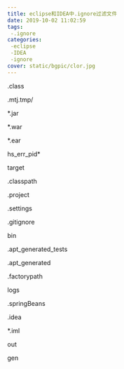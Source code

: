 ```yaml
---
title: eclipse和IDEA中.ignore过滤文件
date: 2019-10-02 11:02:59
tags: 
 -.ignore
categories:
 -eclipse
 -IDEA
 -ignore 
cover: static/bgpic/clor.jpg
---
```


.class

.mtj.tmp/

*.jar

*.war

*.ear

hs_err_pid*

target

.classpath

.project

.settings

.gitignore

bin

.apt_generated_tests

.apt_generated

.factorypath

logs

.springBeans

.idea

*.iml

out

gen
